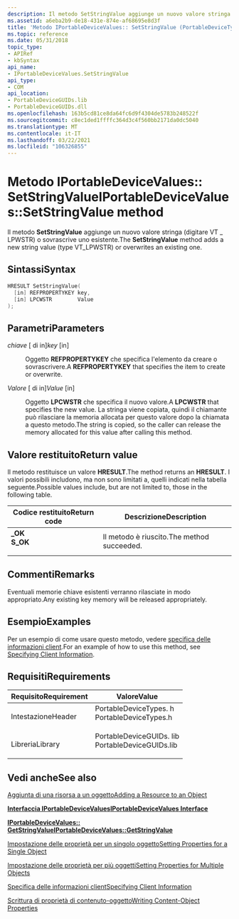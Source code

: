 ```yaml
---
description: Il metodo SetStringValue aggiunge un nuovo valore stringa (digitare VT \_ LPWSTR) o sovrascrive uno esistente.
ms.assetid: a6eba2b9-de18-431e-874e-af68695e8d3f
title: 'Metodo IPortableDeviceValues:: SetStringValue (PortableDeviceTypes. h)'
ms.topic: reference
ms.date: 05/31/2018
topic_type:
- APIRef
- kbSyntax
api_name:
- IPortableDeviceValues.SetStringValue
api_type:
- COM
api_location:
- PortableDeviceGUIDs.lib
- PortableDeviceGUIDs.dll
ms.openlocfilehash: 163b5cd81ce8da64fc6d9f4304de5783b248522f
ms.sourcegitcommit: c8ec1ded1ffffc364d3c4f560bb2171da0dc5040
ms.translationtype: MT
ms.contentlocale: it-IT
ms.lasthandoff: 03/22/2021
ms.locfileid: "106326855"
---
```

# <a name="iportabledevicevaluessetstringvalue-method"></a><span data-ttu-id="ad662-103">Metodo IPortableDeviceValues:: SetStringValue</span><span class="sxs-lookup"><span data-stu-id="ad662-103">IPortableDeviceValues::SetStringValue method</span></span>

<span data-ttu-id="ad662-104">Il metodo **SetStringValue** aggiunge un nuovo valore stringa (digitare VT \_ LPWSTR) o sovrascrive uno esistente.</span><span class="sxs-lookup"><span data-stu-id="ad662-104">The **SetStringValue** method adds a new string value (type VT\_LPWSTR) or overwrites an existing one.</span></span>

## <a name="syntax"></a><span data-ttu-id="ad662-105">Sintassi</span><span class="sxs-lookup"><span data-stu-id="ad662-105">Syntax</span></span>


```C++
HRESULT SetStringValue(
  [in] REFPROPERTYKEY key,
  [in] LPCWSTR        Value
);
```



## <a name="parameters"></a><span data-ttu-id="ad662-106">Parametri</span><span class="sxs-lookup"><span data-stu-id="ad662-106">Parameters</span></span>

<dl> <dt>

<span data-ttu-id="ad662-107">*chiave* \[ di in\]</span><span class="sxs-lookup"><span data-stu-id="ad662-107">*key* \[in\]</span></span>
</dt> <dd>

<span data-ttu-id="ad662-108">Oggetto **REFPROPERTYKEY** che specifica l'elemento da creare o sovrascrivere.</span><span class="sxs-lookup"><span data-stu-id="ad662-108">A **REFPROPERTYKEY** that specifies the item to create or overwrite.</span></span>

</dd> <dt>

<span data-ttu-id="ad662-109">*Valore* \[ di in\]</span><span class="sxs-lookup"><span data-stu-id="ad662-109">*Value* \[in\]</span></span>
</dt> <dd>

<span data-ttu-id="ad662-110">Oggetto **LPCWSTR** che specifica il nuovo valore.</span><span class="sxs-lookup"><span data-stu-id="ad662-110">A **LPCWSTR** that specifies the new value.</span></span> <span data-ttu-id="ad662-111">La stringa viene copiata, quindi il chiamante può rilasciare la memoria allocata per questo valore dopo la chiamata a questo metodo.</span><span class="sxs-lookup"><span data-stu-id="ad662-111">The string is copied, so the caller can release the memory allocated for this value after calling this method.</span></span>

</dd> </dl>

## <a name="return-value"></a><span data-ttu-id="ad662-112">Valore restituito</span><span class="sxs-lookup"><span data-stu-id="ad662-112">Return value</span></span>

<span data-ttu-id="ad662-113">Il metodo restituisce un valore **HRESULT**.</span><span class="sxs-lookup"><span data-stu-id="ad662-113">The method returns an **HRESULT**.</span></span> <span data-ttu-id="ad662-114">I valori possibili includono, ma non sono limitati a, quelli indicati nella tabella seguente.</span><span class="sxs-lookup"><span data-stu-id="ad662-114">Possible values include, but are not limited to, those in the following table.</span></span>



| <span data-ttu-id="ad662-115">Codice restituito</span><span class="sxs-lookup"><span data-stu-id="ad662-115">Return code</span></span>                                                                          | <span data-ttu-id="ad662-116">Descrizione</span><span class="sxs-lookup"><span data-stu-id="ad662-116">Description</span></span>                      |
|--------------------------------------------------------------------------------------|----------------------------------|
| <dl> <span data-ttu-id="ad662-117"><dt>**\_OK**</dt></span><span class="sxs-lookup"><span data-stu-id="ad662-117"><dt>**S\_OK**</dt></span></span> </dl> | <span data-ttu-id="ad662-118">Il metodo è riuscito.</span><span class="sxs-lookup"><span data-stu-id="ad662-118">The method succeeded.</span></span><br/> |



 

## <a name="remarks"></a><span data-ttu-id="ad662-119">Commenti</span><span class="sxs-lookup"><span data-stu-id="ad662-119">Remarks</span></span>

<span data-ttu-id="ad662-120">Eventuali memorie chiave esistenti verranno rilasciate in modo appropriato.</span><span class="sxs-lookup"><span data-stu-id="ad662-120">Any existing key memory will be released appropriately.</span></span>

## <a name="examples"></a><span data-ttu-id="ad662-121">Esempio</span><span class="sxs-lookup"><span data-stu-id="ad662-121">Examples</span></span>

<span data-ttu-id="ad662-122">Per un esempio di come usare questo metodo, vedere [specifica delle informazioni client](specifying-client-information.md).</span><span class="sxs-lookup"><span data-stu-id="ad662-122">For an example of how to use this method, see [Specifying Client Information](specifying-client-information.md).</span></span>

## <a name="requirements"></a><span data-ttu-id="ad662-123">Requisiti</span><span class="sxs-lookup"><span data-stu-id="ad662-123">Requirements</span></span>



| <span data-ttu-id="ad662-124">Requisito</span><span class="sxs-lookup"><span data-stu-id="ad662-124">Requirement</span></span> | <span data-ttu-id="ad662-125">Valore</span><span class="sxs-lookup"><span data-stu-id="ad662-125">Value</span></span> |
|--------------------|----------------------------------------------------------------------------------------------------|
| <span data-ttu-id="ad662-126">Intestazione</span><span class="sxs-lookup"><span data-stu-id="ad662-126">Header</span></span><br/>  | <dl> <span data-ttu-id="ad662-127"><dt>PortableDeviceTypes. h</dt></span><span class="sxs-lookup"><span data-stu-id="ad662-127"><dt>PortableDeviceTypes.h</dt></span></span> </dl>   |
| <span data-ttu-id="ad662-128">Libreria</span><span class="sxs-lookup"><span data-stu-id="ad662-128">Library</span></span><br/> | <dl> <span data-ttu-id="ad662-129"><dt>PortableDeviceGUIDs. lib</dt></span><span class="sxs-lookup"><span data-stu-id="ad662-129"><dt>PortableDeviceGUIDs.lib</dt></span></span> </dl> |



## <a name="see-also"></a><span data-ttu-id="ad662-130">Vedi anche</span><span class="sxs-lookup"><span data-stu-id="ad662-130">See also</span></span>

<dl> <dt>

[<span data-ttu-id="ad662-131">Aggiunta di una risorsa a un oggetto</span><span class="sxs-lookup"><span data-stu-id="ad662-131">Adding a Resource to an Object</span></span>](adding-a-resource-to-an-object.md)
</dt> <dt>

[<span data-ttu-id="ad662-132">**Interfaccia IPortableDeviceValues**</span><span class="sxs-lookup"><span data-stu-id="ad662-132">**IPortableDeviceValues Interface**</span></span>](iportabledevicevalues.md)
</dt> <dt>

[<span data-ttu-id="ad662-133">**IPortableDeviceValues:: GetStringValue**</span><span class="sxs-lookup"><span data-stu-id="ad662-133">**IPortableDeviceValues::GetStringValue**</span></span>](iportabledevicevalues-getstringvalue.md)
</dt> <dt>

[<span data-ttu-id="ad662-134">Impostazione delle proprietà per un singolo oggetto</span><span class="sxs-lookup"><span data-stu-id="ad662-134">Setting Properties for a Single Object</span></span>](setting-properties-for-a-single-object.md)
</dt> <dt>

[<span data-ttu-id="ad662-135">Impostazione delle proprietà per più oggetti</span><span class="sxs-lookup"><span data-stu-id="ad662-135">Setting Properties for Multiple Objects</span></span>](setting-properties-for-multiple-objects.md)
</dt> <dt>

[<span data-ttu-id="ad662-136">Specifica delle informazioni client</span><span class="sxs-lookup"><span data-stu-id="ad662-136">Specifying Client Information</span></span>](specifying-client-information.md)
</dt> <dt>

[<span data-ttu-id="ad662-137">Scrittura di proprietà di contenuto-oggetto</span><span class="sxs-lookup"><span data-stu-id="ad662-137">Writing Content-Object Properties</span></span>](writing-content-object-properties.md)
</dt> </dl>

 

 




